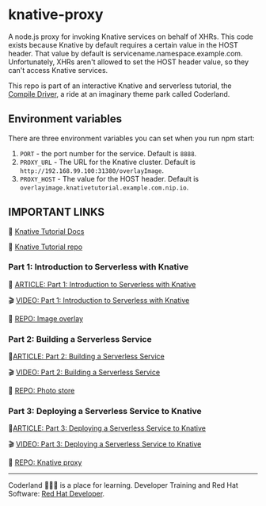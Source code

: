 # knative-proxy

A node.js proxy for invoking Knative services on behalf of XHRs. This code exists because Knative by default requires a certain value in the HOST header. That value by default is servicename.namespace.example.com. Unfortunately, XHRs aren't allowed to set the HOST header value, so they can't access Knative services.

This repo is part of an interactive Knative and serverless tutorial, the [Compile Driver](https://developers.redhat.com/compile-driver/), a ride at an imaginary theme park called Coderland.

## Environment variables

There are three environment variables you can set when you run
npm start:

1. `PORT` - the port number for the service. Default is `8888`.
1. `PROXY_URL` - The URL for the Knative cluster. Default is
`http://192.168.99.100:31380/overlayImage`.
1. `PROXY_HOST` - The value for the HOST header. Default is
`overlayimage.knativetutorial.example.com.nip.io`.

## IMPORTANT LINKS

:notebook: [Knative Tutorial Docs](https://redhat-developer-demos.github.io/knative-tutorial/knative-tutorial/dev/index.html)

:gift: [Knative Tutorial repo](https://bit.ly/knative-tutorial)

### Part 1: Introduction to Serverless with Knative

:page_facing_up: [ARTICLE: Part 1: Introduction to Serverless with Knative](https://developers.redhat.com/coderland/serverless/serverless-knative-intro/)

:clapper: [VIDEO: Part 1: Introduction to Serverless with Knative](https://youtu.be/R8PGrhfVWTc)

:gift: [REPO: Image overlay](https://github.com/redhat-developer-demos/image-overlay)

### Part 2: Building a Serverless Service

:page_facing_up:[ARTICLE: Part 2: Building a Serverless Service](https://developers.redhat.com/coderland/serverless/building-a-serverless-service/)

:clapper: [VIDEO: Part 2: Building a Serverless Service](https://youtu.be/M_Xse7vjkvE)

:gift: [REPO: Photo store](https://github.com/redhat-developer-demos/coderland-photo-store)

### Part 3: Deploying a Serverless Service to Knative

:page_facing_up:[ARTICLE: Part 3: Deploying a Serverless Service to Knative](https://developers.redhat.com/coderland/serverless/deploying-serverless-knative/)

:clapper: [VIDEO: Part 3: Deploying a Serverless Service to Knative](https://youtu.be/AR4fqwFLn9I)

:gift: [REPO: Knative proxy](https://github.com/redhat-developer-demos/knative-proxy)

***

Coderland :roller_coaster::rocket::ferris_wheel: is a place for learning. Developer Training and Red Hat Software: [Red Hat Developer](https://developers.redhat.com).
